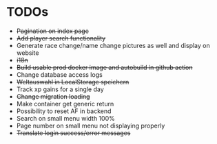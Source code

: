 # TODOs

- ~~Pagination on index page~~
- ~~Add player search functionality~~
- Generate race change/name change pictures as well and display on website
- ~~i18n~~
- ~~Build usable prod docker image and autobuild in github action~~
- Change database access logs
- ~~Weltauswahl in LocalStorage speichern~~
- Track xp gains for a single day
- ~~Change migration loading~~
- Make container get generic return
- Possibility to reset AF in backend
- Search on small menu width 100%
- Page number on small menu not displaying properly
- ~~Translate login success/error messages~~
